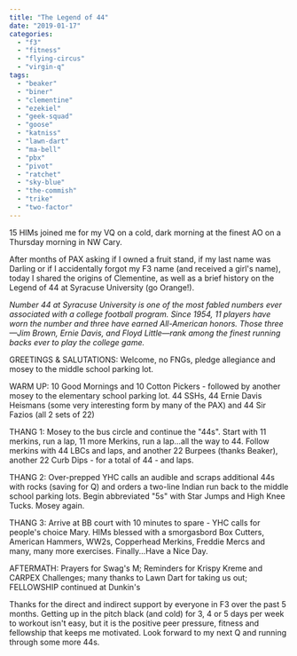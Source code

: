 ```yaml
---
title: "The Legend of 44"
date: "2019-01-17"
categories: 
  - "f3"
  - "fitness"
  - "flying-circus"
  - "virgin-q"
tags: 
  - "beaker"
  - "biner"
  - "clementine"
  - "ezekiel"
  - "geek-squad"
  - "goose"
  - "katniss"
  - "lawn-dart"
  - "ma-bell"
  - "pbx"
  - "pivot"
  - "ratchet"
  - "sky-blue"
  - "the-commish"
  - "trike"
  - "two-factor"
---
```


15 HIMs joined me for my VQ on a cold, dark morning at the finest AO on a Thursday morning in NW Cary.

After months of PAX asking if I owned a fruit stand, if my last name was Darling or if I accidentally forgot my F3 name (and received a girl's name), today I shared the origins of Clementine, as well as a brief history on the Legend of 44 at Syracuse University (go Orange!).

_Number 44 at Syracuse University is one of the most fabled numbers ever associated with a college football program. Since 1954, 11 players have worn the number and three have earned All-American honors. Those three—Jim Brown, Ernie Davis, and Floyd Little—rank among the finest running backs ever to play the college game._

GREETINGS & SALUTATIONS: Welcome, no FNGs, pledge allegiance and mosey to the middle school parking lot.

WARM UP: 10 Good Mornings and 10 Cotton Pickers - followed by another mosey to the elementary school parking lot. 44 SSHs, 44 Ernie Davis Heismans (some very interesting form by many of the PAX) and 44 Sir Fazios (all 2 sets of 22)

THANG 1: Mosey to the bus circle and continue the "44s". Start with 11 merkins, run a lap, 11 more Merkins, run a lap...all the way to 44. Follow merkins with 44 LBCs and laps, and another 22 Burpees (thanks Beaker), another 22 Curb Dips - for a total of 44 - and laps.

THANG 2: Over-prepped YHC calls an audible and scraps additional 44s with rocks (saving for Q) and orders a two-line Indian run back to the middle school parking lots. Begin abbreviated "5s" with Star Jumps and High Knee Tucks. Mosey again.

THANG 3: Arrive at BB court with 10 minutes to spare - YHC calls for people's choice Mary. HIMs blessed with a smorgasbord Box Cutters, American Hammers, WW2s, Copperhead Merkins, Freddie Mercs and many, many more exercises. Finally...Have a Nice Day.

AFTERMATH: Prayers for Swag's M; Reminders for Krispy Kreme and CARPEX Challenges; many thanks to Lawn Dart for taking us out; FELLOWSHIP continued at Dunkin's

Thanks for the direct and indirect support by everyone in F3 over the past 5 months. Getting up in the pitch black (and cold) for 3, 4 or 5 days per week to workout isn't easy, but it is the positive peer pressure, fitness and fellowship that keeps me motivated. Look forward to my next Q and running through some more 44s.
